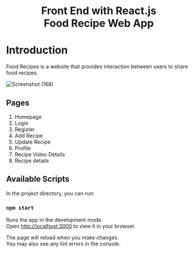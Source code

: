 <h1 align="center">Front End with React.js<br>Food Recipe Web App</h1>

# Introduction
Food Recipes is a website that provides interaction between users to share food recipes.

![Screenshot (168)](https://user-images.githubusercontent.com/75160713/164350795-04ddbbe0-9820-4a3f-9e95-2def9c306845.png)


## Pages
1. Homepage
2. Login
3. Register
4. Add Recipe
5. Update Recipe
6. Profile
8. Recipe Video Details
9. Recipe details

## Available Scripts

In the project directory, you can run:

### `npm start`

Runs the app in the development mode.\
Open [http://localhost:3000](http://localhost:3000) to view it in your browser.

The page will reload when you make changes.\
You may also see any lint errors in the console.
